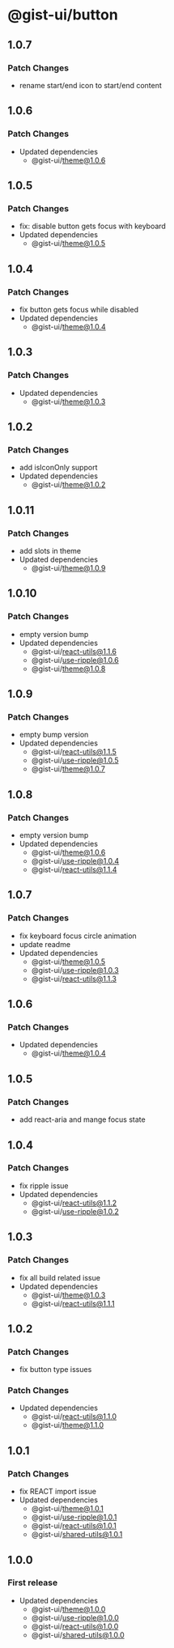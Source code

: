 # @gist-ui/button

## 1.0.7

### Patch Changes

- rename start/end icon to start/end content

## 1.0.6

### Patch Changes

- Updated dependencies
  - @gist-ui/theme@1.0.6

## 1.0.5

### Patch Changes

- fix: disable button gets focus with keyboard
- Updated dependencies
  - @gist-ui/theme@1.0.5

## 1.0.4

### Patch Changes

- fix button gets focus while disabled
- Updated dependencies
  - @gist-ui/theme@1.0.4

## 1.0.3

### Patch Changes

- Updated dependencies
  - @gist-ui/theme@1.0.3

## 1.0.2

### Patch Changes

- add isIconOnly support
- Updated dependencies
  - @gist-ui/theme@1.0.2

## 1.0.11

### Patch Changes

- add slots in theme
- Updated dependencies
  - @gist-ui/theme@1.0.9

## 1.0.10

### Patch Changes

- empty version bump
- Updated dependencies
  - @gist-ui/react-utils@1.1.6
  - @gist-ui/use-ripple@1.0.6
  - @gist-ui/theme@1.0.8

## 1.0.9

### Patch Changes

- empty bump version
- Updated dependencies
  - @gist-ui/react-utils@1.1.5
  - @gist-ui/use-ripple@1.0.5
  - @gist-ui/theme@1.0.7

## 1.0.8

### Patch Changes

- empty version bump
- Updated dependencies
  - @gist-ui/theme@1.0.6
  - @gist-ui/use-ripple@1.0.4
  - @gist-ui/react-utils@1.1.4

## 1.0.7

### Patch Changes

- fix keyboard focus circle animation
- update readme
- Updated dependencies
  - @gist-ui/theme@1.0.5
  - @gist-ui/use-ripple@1.0.3
  - @gist-ui/react-utils@1.1.3

## 1.0.6

### Patch Changes

- Updated dependencies
  - @gist-ui/theme@1.0.4

## 1.0.5

### Patch Changes

- add react-aria and mange focus state

## 1.0.4

### Patch Changes

- fix ripple issue
- Updated dependencies
  - @gist-ui/react-utils@1.1.2
  - @gist-ui/use-ripple@1.0.2

## 1.0.3

### Patch Changes

- fix all build related issue
- Updated dependencies
  - @gist-ui/theme@1.0.3
  - @gist-ui/react-utils@1.1.1

## 1.0.2

### Patch Changes

- fix button type issues

### Patch Changes

- Updated dependencies
  - @gist-ui/react-utils@1.1.0
  - @gist-ui/theme@1.1.0

## 1.0.1

### Patch Changes

- fix REACT import issue
- Updated dependencies
  - @gist-ui/theme@1.0.1
  - @gist-ui/use-ripple@1.0.1
  - @gist-ui/react-utils@1.0.1
  - @gist-ui/shared-utils@1.0.1

## 1.0.0

### First release

- Updated dependencies
  - @gist-ui/theme@1.0.0
  - @gist-ui/use-ripple@1.0.0
  - @gist-ui/react-utils@1.0.0
  - @gist-ui/shared-utils@1.0.0
